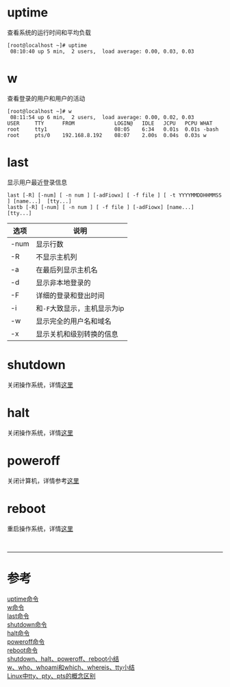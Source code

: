 # uptime
查看系统的运行时间和平均负载

```
[root@localhost ~]# uptime
 08:10:40 up 5 min,  2 users,  load average: 0.00, 0.03, 0.03
```



# w
查看登录的用户和用户的活动

```
[root@localhost ~]# w
 08:11:54 up 6 min,  2 users,  load average: 0.00, 0.02, 0.03
USER     TTY      FROM             LOGIN@   IDLE   JCPU   PCPU WHAT
root     tty1                      08:05    6:34   0.01s  0.01s -bash
root     pts/0    192.168.8.192    08:07    2.00s  0.04s  0.03s w
```



# last
显示用户最近登录信息

```
last [-R] [-num] [ -n num ] [-adFiowx] [ -f file ] [ -t YYYYMMDDHHMMSS ] [name...]  [tty...]
lastb [-R] [-num] [ -n num ] [ -f file ] [-adFiowx] [name...]  [tty...]
```

|选项 | 说明 |
|--- |--- |
|-num | 显示行数 |
|-R | 不显示主机列 |
|-a | 在最后列显示主机名 |
|-d | 显示非本地登录的 |
|-F | 详细的登录和登出时间 |
|-i | 和`-F`大致显示，主机显示为ip |
|-w | 显示完全的用户名和域名 |
|-x | 显示关机和级别转换的信息 |



# shutdown
关闭操作系统，详情[这里][4]



# halt
关闭操作系统，详情[这里][5]



# poweroff
关闭计算机，详情参考[这里][6]



# reboot
重启操作系统，详情[这里][7]


<br/>

---

# 参考

[uptime命令][1]  
[w命令][2]  
[last命令][3]  
[shutdown命令][4]  
[halt命令][5]  
[poweroff命令][6]  
[reboot命令][7]  
[shutdown、halt、poweroff、reboot小结][8]  
[w、who、whoami和which、whereis、tty小结][9]  
[Linux中tty、pty、pts的概念区别][10]  

[1]: http://man.linuxde.net/uptime
[2]: http://man.linuxde.net/w
[3]: http://man.linuxde.net/last
[4]: http://man.linuxde.net/shutdown
[5]: http://man.linuxde.net/halt
[6]: http://man.linuxde.net/poweroff
[7]: http://man.linuxde.net/reboot
[8]: http://bluebox.blog.51cto.com/8852456/1687056
[9]: http://bluebox.blog.51cto.com/8852456/1687136
[10]: http://7056824.blog.51cto.com/69854/276610